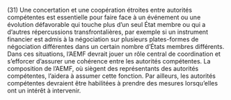 (31) Une concertation et une coopération étroites entre autorités compétentes est essentielle pour faire face à un événement ou une évolution défavorable qui touche plus d’un seul État membre ou qui a d’autres répercussions transfrontalières, par exemple si un instrument financier est admis à la négociation sur plusieurs plates-formes de négociation différentes dans un certain nombre d’États membres différents. Dans ces situations, l’AEMF devrait jouer un rôle central de coordination et s’efforcer d’assurer une cohérence entre les autorités compétentes. La composition de l’AEMF, où siègent des représentants des autorités compétentes, l’aidera à assumer cette fonction. Par ailleurs, les autorités compétentes devraient être habilitées à prendre des mesures lorsqu’elles ont un intérêt à intervenir.